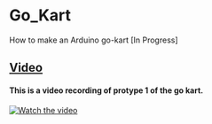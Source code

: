 # Go_Kart
How to make an Arduino go-kart [In Progress]

## [Video](https://www.youtube.com/channel/UCbjWL-dwOju9F-2Tt2TZt5A)

#### This is a video recording of protype 1 of the go kart.

[![Watch the video](https://github.com/jimenezjose/goKart/blob/master/images/go-kart%20Video%20IMG.png)](https://www.youtube.com/watch?v=avXZHpkTMmc&feature=youtu.be)

